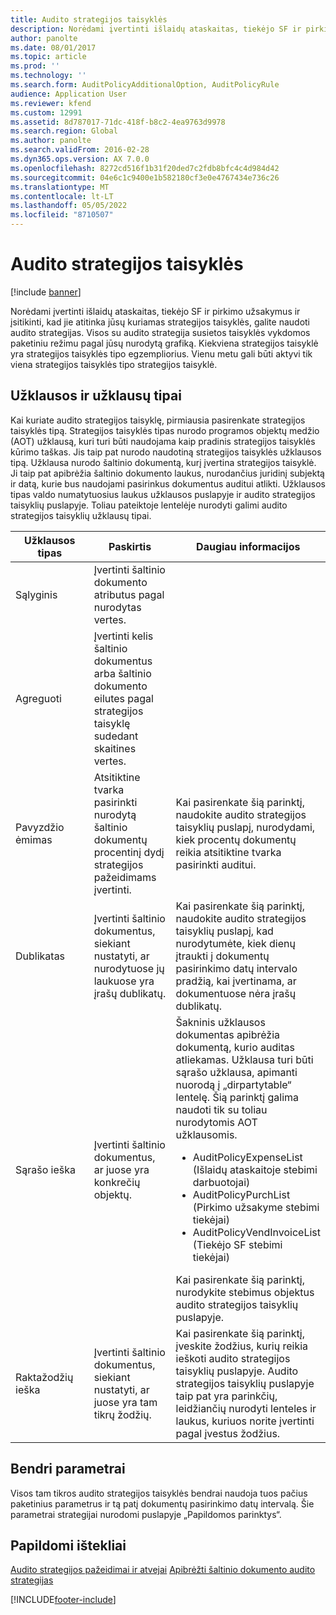 ```yaml
---
title: Audito strategijos taisyklės
description: Norėdami įvertinti išlaidų ataskaitas, tiekėjo SF ir pirkimo užsakymus ir įsitikinti, kad jie atitinka jūsų kuriamas strategijos taisyklės, galite naudoti audito strategijas. Visos su audito strategija susietos taisyklės vykdomos paketiniu režimu pagal jūsų nurodytą grafiką.  Kiekviena strategijos taisyklė yra strategijos taisyklės tipo egzempliorius. Vienu metu gali būti aktyvi tik viena strategijos taisyklės tipo strategijos taisyklė.
author: panolte
ms.date: 08/01/2017
ms.topic: article
ms.prod: ''
ms.technology: ''
ms.search.form: AuditPolicyAdditionalOption, AuditPolicyRule
audience: Application User
ms.reviewer: kfend
ms.custom: 12991
ms.assetid: 8d787017-71dc-418f-b8c2-4ea9763d9978
ms.search.region: Global
ms.author: panolte
ms.search.validFrom: 2016-02-28
ms.dyn365.ops.version: AX 7.0.0
ms.openlocfilehash: 8272cd516f1b31f20ded7c2fdb8bfc4c4d984d42
ms.sourcegitcommit: 04e6c1c9400e1b582180cf3e0e4767434e736c26
ms.translationtype: MT
ms.contentlocale: lt-LT
ms.lasthandoff: 05/05/2022
ms.locfileid: "8710507"
---
```

# <a name="audit-policy-rules"></a>Audito strategijos taisyklės

[!include [banner](../includes/banner.md)]

Norėdami įvertinti išlaidų ataskaitas, tiekėjo SF ir pirkimo užsakymus ir įsitikinti, kad jie atitinka jūsų kuriamas strategijos taisyklės, galite naudoti audito strategijas. Visos su audito strategija susietos taisyklės vykdomos paketiniu režimu pagal jūsų nurodytą grafiką.  Kiekviena strategijos taisyklė yra strategijos taisyklės tipo egzempliorius. Vienu metu gali būti aktyvi tik viena strategijos taisyklės tipo strategijos taisyklė. 

## <a name="queries-and-query-types"></a>Užklausos ir užklausų tipai

Kai kuriate audito strategijos taisyklę, pirmiausia pasirenkate strategijos taisyklės tipą. Strategijos taisyklės tipas nurodo programos objektų medžio (AOT) užklausą, kuri turi būti naudojama kaip pradinis strategijos taisyklės kūrimo taškas. Jis taip pat nurodo naudotiną strategijos taisyklės užklausos tipą. Užklausa nurodo šaltinio dokumentą, kurį įvertina strategijos taisyklė. Ji taip pat apibrėžia šaltinio dokumento laukus, nurodančius juridinį subjektą ir datą, kurie bus naudojami pasirinkus dokumentus auditui atlikti. Užklausos tipas valdo numatytuosius laukus užklausos puslapyje ir audito strategijos taisyklių puslapyje. Toliau pateiktoje lentelėje nurodyti galimi audito strategijos taisyklių užklausų tipai.

<table>
<colgroup>
<col width="33%" />
<col width="33%" />
<col width="33%" />
</colgroup>
<thead>
<tr class="header">
<th>Užklausos tipas</th>
<th>Paskirtis</th>
<th>Daugiau informacijos</th>
</tr>
</thead>
<tbody>
<tr class="odd">
<td>Sąlyginis</td>
<td>Įvertinti šaltinio dokumento atributus pagal nurodytas vertes.</td>
<td></td>
</tr>
<tr class="even">
<td>Agreguoti</td>
<td>Įvertinti kelis šaltinio dokumentus arba šaltinio dokumento eilutes pagal strategijos taisyklę sudedant skaitines vertes.</td>
<td></td>
</tr>
<tr class="odd">
<td>Pavyzdžio ėmimas</td>
<td>Atsitiktine tvarka pasirinkti nurodytą šaltinio dokumentų procentinį dydį strategijos pažeidimams įvertinti.</td>
<td>Kai pasirenkate šią parinktį, naudokite audito strategijos taisyklių puslapį, nurodydami, kiek procentų dokumentų reikia atsitiktine tvarka pasirinkti auditui.</td>
</tr>
<tr class="even">
<td>Dublikatas</td>
<td>Įvertinti šaltinio dokumentus, siekiant nustatyti, ar nurodytuose jų laukuose yra įrašų dublikatų.</td>
<td>Kai pasirenkate šią parinktį, naudokite audito strategijos taisyklių puslapį, kad nurodytumėte, kiek dienų įtraukti į dokumentų pasirinkimo datų intervalo pradžią, kai įvertinama, ar dokumentuose nėra įrašų dublikatų.</td>
</tr>
<tr class="odd">
<td>Sąrašo ieška</td>
<td>Įvertinti šaltinio dokumentus, ar juose yra konkrečių objektų.</td>
<td>Šakninis užklausos dokumentas apibrėžia dokumentą, kurio auditas atliekamas. Užklausa turi būti sąrašo užklausa, apimanti nuorodą į „dirpartytable“ lentelę. Šią parinktį galima naudoti tik su toliau nurodytomis AOT užklausomis.
<ul>
<li><span class="ui">AuditPolicyExpenseList</span> (Išlaidų ataskaitoje stebimi darbuotojai)</li>
<li><span class="ui">AuditPolicyPurchList</span> (Pirkimo užsakyme stebimi tiekėjai)</li>
<li><span class="ui">AuditPolicyVendInvoiceList</span> (Tiekėjo SF stebimi tiekėjai)</li>
</ul>
Kai pasirenkate šią parinktį, nurodykite stebimus objektus audito strategijos taisyklių puslapyje.</td>
</tr>
<tr class="even">
<td>Raktažodžių ieška</td>
<td>Įvertinti šaltinio dokumentus, siekiant nustatyti, ar juose yra tam tikrų žodžių.</td>
<td>Kai pasirenkate šią parinktį, įveskite žodžius, kurių reikia ieškoti audito strategijos taisyklių puslapyje. Audito strategijos taisyklių puslapyje taip pat yra parinkčių, leidžiančių nurodyti lenteles ir laukus, kuriuos norite įvertinti pagal įvestus žodžius.</td>
</tr>
</tbody>
</table>

## <a name="common-parameters"></a>Bendri parametrai
Visos tam tikros audito strategijos taisyklės bendrai naudoja tuos pačius paketinius parametrus ir tą patį dokumentų pasirinkimo datų intervalą. Šie parametrai strategijai nurodomi puslapyje „Papildomos parinktys“.



## <a name="additional-resources"></a>Papildomi ištekliai

[Audito strategijos pažeidimai ir atvejai](audit-policy-violations-cases.md)
[Apibrėžti šaltinio dokumento audito strategijas](tasks/define-audit-policies-source-documents.md)




[!INCLUDE[footer-include](../../includes/footer-banner.md)]
